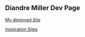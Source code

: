 ## Diandre Miller Dev Page

[My deployed Site](https://diandremillerdev.netlify.app/)

[Inspiration Sites](https://www.sitepoint.com/how-to-build-a-stunning-portfolio-website-as-a-web-developer/)